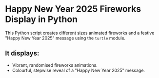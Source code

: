 # Happy New Year 2025 Fireworks Display in Python 

This Python script creates different sizes animated fireworks and a festive "Happy New Year 2025" message using the `turtle` module.

## It displays:
- Vibrant, randomised fireworks animations.
- Colourful, stepwise reveal of a "Happy New Year 2025" message.



